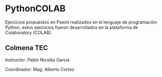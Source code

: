 # PythonCOLAB
Ejercicios propuestos en Pseint realizados en el lenguaje de programación Python, estos ejercicios fueron desarrollados en la plataforma de  Colaboratory (COLAB).

## Colmena TEC

Instructor: 
Pablo Nicolás García 

Coordinador:
Mag. Alberto Cortez
